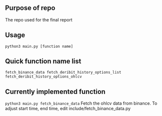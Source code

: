 ## Purpose of repo
The repo used for the final report
## Usage
``
python3 main.py [function name]
``
## Quick function name list
``
fetch_binance_data
fetch_deribit_history_options_list
fetch_deribit_history_options_ohlcv
``
## Currently implemented function
``
python3 main.py fetch_binance_data
``
Fetch the ohlcv data from binance. To adjust start time, end time, edit include/fetch_binance_data.py